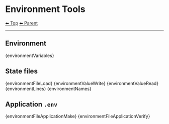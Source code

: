 # Environment Tools

<!-- TEMPLATE header 2 -->
[⬅ Top](index.md) [⬅ Parent ](../index.md)
<hr />

## Environment

{environmentVariables}

## State files

{environmentFileLoad}
{environmentValueWrite}
{environmentValueRead}
{environmentLines}
{environmentNames}

## Application `.env`

{environmentFileApplicationMake}
{environmentFileApplicationVerify}

